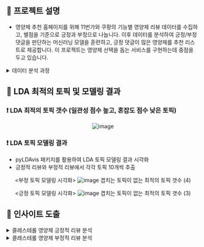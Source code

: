 ## 🐾 프로젝트 설명

- 영양제 추천 홈페이지를 위해 11번가와 쿠팡의 기능별 영양제 리뷰 데이터를 수집하고, 별점을 기준으로 긍정과 부정으로 나눕니다.
  이후 데이터를 분석하여 긍정/부정 댓글을 판단하는 머신러닝 모델을 훈련하고, 긍정 댓글이 많은 영양제를 추천 리스트로 제공합니다.
  이 프로젝트는 영양제 선택을 돕는 서비스를 구현하는데 중점을 두고 있습니다.

<details>
<summary> 데이터 분석 과정 </summary>
  
### 💊 리뷰 수집  
     11번가와 쿠팡에서 각 기능별 영양제 검색, 상품별 리뷰를 수집
     * 쿠팡은 상품당 50개의 리뷰만 수집이 됨.

### 💊 데이터 전처리 
     수집한 데이터를 정제하고 필요한 정보를 추출.
     별점을 기준으로 3점이하는 부정, 3점 초과는 긍정으로 데이터를 분리.
     중복된 리뷰나 불요어 제거, 단어를 치환하여 데이터를 정리.
   
### 💊 토픽 모델링: 
     긍정 댓글과 부정 댓글에서 주요 토픽을 추출.
     토픽 모델링 알고리즘을 사용하여 리뷰가 어떤 주제에 관한 것인지 식별.

### 💊 머신러닝 모델 훈련: 
     감정 분석 결과를 기반으로 긍정과 부정을 판단하는 머신러닝 모델을 훈련.
     텍스트 분류 알고리즘을 사용하여 리뷰를 긍정 또는 부정으로 분류.

### 💊 영양제 추천 시스템: 
     긍정적인 리뷰가 많은 영양제를 선정하여 추천 리스트를 생성.
     사용자에게 긍정적인 평가를 받은 영양제를 보여줌으로써 영양제 추천 서비스를 제공.


</details>


## 🐾 LDA 최적의 토픽 및 모델링 결과

### ❗ LDA 최적의 토픽 갯수 (일관성 점수 높고, 혼잡도 점수 낮은 토픽)

<div align="center">

![image](https://github.com/araya1203/project_nutrients_data_analytics/assets/132973456/7339dcee-eeeb-475e-8d13-9c544bf49332)






</div>

### ❗ LDA 토픽 모델링 결과

  * pyLDAvis 패키지를 활용하여 LDA 토픽 모델링 결과 시각화
  * 긍정적 리뷰와 부정적 리뷰에서 각각 토픽 10개씩 추출
<div align="center">
  
<부정 토픽 모델링 시각화>
    ![image](https://github.com/araya1203/project_nutrients_data_analytics/assets/132973456/a095dacf-6be3-4816-ab4c-2f788bc462e7)
    겹치는 토픽이 없는 최적의 토픽 갯수 (4)


<긍정 토픽 모델링 시각화>
    ![image](https://github.com/araya1203/project_nutrients_data_analytics/assets/132973456/260bd80d-7786-4a7c-90d6-632af857937b)
    겹치는 토픽이 없는 최적의 토픽 갯수 (3)
</div>



## 🐾 인사이트 도출
<details>
<summary> 콜레스테롤 영양제 긍정적 리뷰 분석</summary>
  
![image](https://github.com/araya1203/project_nutrients_data_analytics/assets/132973456/b8eea9af-410f-43e3-9d43-c9d9f8b43fe0)

</details>


<details>
<summary> 콜레스테롤 영양제 부정적 리뷰 분석</summary>
  
![image](https://github.com/araya1203/project_nutrients_data_analytics/assets/132973456/37a80317-b1a6-444c-94e0-362a637b4ff8)

</details>







